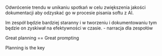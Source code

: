 
Odwrócenie trendu w unikaniu spotkań w celu zwiększenia jakości dokumentacji aby odzyskać go w procesie pisania softu z AI.

Im zespół będzie bardziej staranny i w tworzeniu i dokumentowaniu tym będzie on zyskiwał na efektywności w czasie. - narracja dla zespołów

Great planning == Great prompting

Planning is the key           